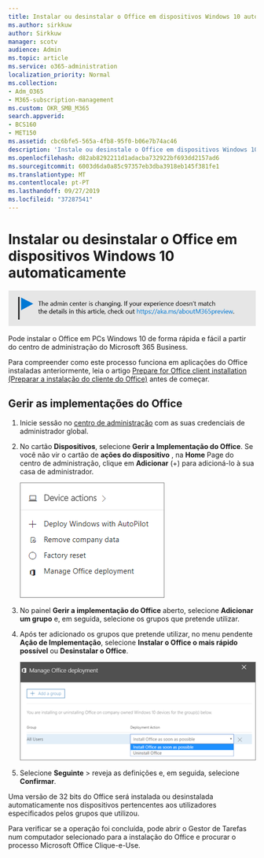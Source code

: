 ```yaml
---
title: Instalar ou desinstalar o Office em dispositivos Windows 10 automaticamente
ms.author: sirkkuw
author: Sirkkuw
manager: scotv
audience: Admin
ms.topic: article
ms.service: o365-administration
localization_priority: Normal
ms.collection:
- Adm_O365
- M365-subscription-management
ms.custom: OKR_SMB_M365
search.appverid:
- BCS160
- MET150
ms.assetid: cbc6bfe5-565a-4fb8-95f0-b06e7b74ac46
description: 'Instale ou desinstale o Office em dispositivos Windows 10 a partir do centro de administração do Microsoft 365 Business. '
ms.openlocfilehash: d82ab8292211d1adacba732922bf693dd2157ad6
ms.sourcegitcommit: 6003d6da0a85c97357eb3dba3918eb145f381fe1
ms.translationtype: MT
ms.contentlocale: pt-PT
ms.lasthandoff: 09/27/2019
ms.locfileid: "37287541"
---
```

# <a name="automatically-install-or-uninstall-office-on-windows-10-devices"></a>Instalar ou desinstalar o Office em dispositivos Windows 10 automaticamente

[![Label para que você saiba que o centro de administração está mudando e você pode encontrar mais detalhes em aka.ms/aboutM365preview.](media/m365admincenterchanging.png)](https://docs.microsoft.com/office365/admin/microsoft-365-admin-center-preview)

Pode instalar o Office em PCs Windows 10 de forma rápida e fácil a partir do centro de administração do Microsoft 365 Business.
  
Para compreender como este processo funciona em aplicações do Office instaladas anteriormente, leia o artigo [Prepare for Office client installation (Preparar a instalação do cliente do Office)](prepare-for-office-client-deployment.md) antes de começar. 
  
## <a name="manage-office-deployments"></a>Gerir as implementações do Office

1. Inicie sessão no [centro de administração](https://aka.ms/bcsportal) com as suas credenciais de administrador global. 
    
2. No cartão **Dispositivos**, selecione **Gerir a Implementação do Office**.
      Se você não vir o cartão de **ações do dispositivo** , na **Home** Page do centro de administração, clique em **Adicionar** (+) para adicioná-lo à sua casa de administrador.
    
    ![Screenshot of the Devices card in the admin center](media/9982e784-dbf9-4a76-a159-bb3e2e5aa23f.png)
  
3. No painel **Gerir a implementação do Office** aberto, selecione **Adicionar um grupo** e, em seguida, selecione os grupos que pretende utilizar.
    
4. Após ter adicionado os grupos que pretende utilizar, no menu pendente **Ação de Implementação**, selecione **Instalar o Office o mais rápido possível** ou **Desinstalar o Office**.
    
    ![In the Manage Office deployment pane, choose either Install Office as soon as possible, or Uninstall Office.](media/00f24a61-1848-40c0-b037-78d726c7d757.png)
  
5. Selecione **Seguinte** \> reveja as definições e, em seguida, selecione **Confirmar**.
    
Uma versão de 32 bits do Office será instalada ou desinstalada automaticamente nos dispositivos pertencentes aos utilizadores especificados pelos grupos que utilizou.
  
Para verificar se a operação foi concluída, pode abrir o Gestor de Tarefas num computador selecionado para a instalação do Office e procurar o processo Microsoft Office Clique-e-Use.
  


